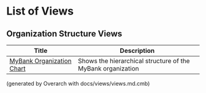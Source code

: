 # List of Views

## Organization Structure Views
| Title | Description |
|---|---|
| [MyBank Organization Chart](organization-structure-view.md) | Shows the hierarchical structure of the MyBank organization |


(generated by Overarch with docs/views/views.md.cmb)
